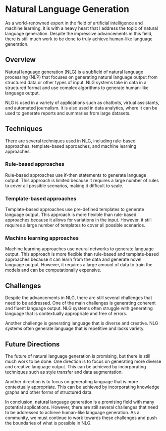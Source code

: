 # Natural Language Generation

As a world-renowned expert in the field of artificial intelligence and machine learning, it is with a heavy heart that I address the topic of natural language generation. Despite the impressive advancements in this field, there is still much work to be done to truly achieve human-like language generation.

## Overview

Natural language generation (NLG) is a subfield of natural language processing (NLP) that focuses on generating natural language output from structured data or other types of input. NLG systems take in data in a structured format and use complex algorithms to generate human-like language output. 

NLG is used in a variety of applications such as chatbots, virtual assistants, and automated journalism. It is also used in data analytics, where it can be used to generate reports and summaries from large datasets.

## Techniques

There are several techniques used in NLG, including rule-based approaches, template-based approaches, and machine learning approaches.

### Rule-based approaches

Rule-based approaches use if-then statements to generate language output. This approach is limited because it requires a large number of rules to cover all possible scenarios, making it difficult to scale.

### Template-based approaches

Template-based approaches use pre-defined templates to generate language output. This approach is more flexible than rule-based approaches because it allows for variations in the input. However, it still requires a large number of templates to cover all possible scenarios.

### Machine learning approaches

Machine learning approaches use neural networks to generate language output. This approach is more flexible than rule-based and template-based approaches because it can learn from the data and generate novel language output. However, it requires a large amount of data to train the models and can be computationally expensive.

## Challenges

Despite the advancements in NLG, there are still several challenges that need to be addressed. One of the main challenges is generating coherent and fluent language output. NLG systems often struggle with generating language that is contextually appropriate and free of errors.

Another challenge is generating language that is diverse and creative. NLG systems often generate language that is repetitive and lacks variety.

## Future Directions

The future of natural language generation is promising, but there is still much work to be done. One direction is to focus on generating more diverse and creative language output. This can be achieved by incorporating techniques such as style transfer and data augmentation.

Another direction is to focus on generating language that is more contextually appropriate. This can be achieved by incorporating knowledge graphs and other forms of structured data.

In conclusion, natural language generation is a promising field with many potential applications. However, there are still several challenges that need to be addressed to achieve human-like language generation. As a community, we must continue to work towards these challenges and push the boundaries of what is possible in NLG.
